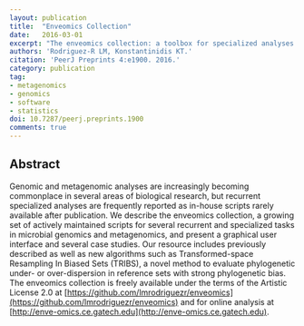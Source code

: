 ```yaml
---
layout: publication
title:  "Enveomics Collection"
date:   2016-03-01
excerpt: "The enveomics collection: a toolbox for specialized analyses of microbial genomes and metagenomes."
authors: 'Rodriguez-R LM, Konstantinidis KT.'
citation: 'PeerJ Preprints 4:e1900. 2016.'
category: publication
tag:
- metagenomics
- genomics
- software
- statistics
doi: 10.7287/peerj.preprints.1900
comments: true
---
```


## Abstract
Genomic and metagenomic analyses are increasingly becoming commonplace in several areas of biological research, but recurrent specialized analyses are frequently reported as in-house scripts rarely available after publication. We describe the enveomics collection, a growing set of actively maintained scripts for several recurrent and specialized tasks in microbial genomics and metagenomics, and present a graphical user interface and several case studies. Our resource includes previously described as well as new algorithms such as Transformed-space Resampling In Biased Sets (TRIBS), a novel method to evaluate phylogenetic under- or over-dispersion in reference sets with strong phylogenetic bias. The enveomics collection is freely available under the terms of the Artistic License 2.0 at [https://github.com/lmrodriguezr/enveomics](https://github.com/lmrodriguezr/enveomics) and for online analysis at [http://enve-omics.ce.gatech.edu](http://enve-omics.ce.gatech.edu).
